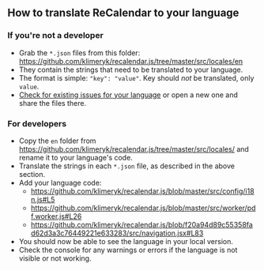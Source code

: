 ## How to translate ReCalendar to your language

### If you're not a developer

 - Grab the `*.json` files from this folder: https://github.com/klimeryk/recalendar.js/tree/master/src/locales/en
 - They contain the strings that need to be translated to your language.
 - The format is simple: `"key": "value"`. Key should _not_ be translated, only `value`.
 - [Check for existing issues for your language](https://github.com/klimeryk/recalendar.js/labels/language%20request) or open a new one and share the files there.

### For developers

 - Copy the `en` folder from https://github.com/klimeryk/recalendar.js/tree/master/src/locales/ and rename it to your language's code.
 - Translate the strings in each `*.json` file, as described in the above section.
 - Add your language code:
    - https://github.com/klimeryk/recalendar.js/blob/master/src/config/i18n.js#L5
	- https://github.com/klimeryk/recalendar.js/blob/master/src/worker/pdf.worker.js#L26
	- https://github.com/klimeryk/recalendar.js/blob/f20a94d89c55358fad62d3a3c76449221e633283/src/navigation.jsx#L83
 - You should now be able to see the language in your local version.
 - Check the console for any warnings or errors if the language is not visible or not working.
